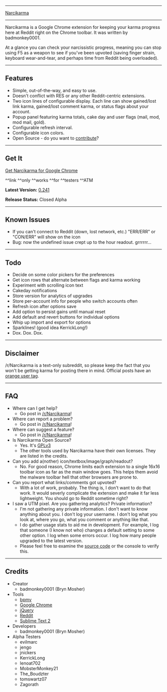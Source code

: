 *****

[Narcikarma](http://i.imgur.com/UBVs4.png#nkma "Click for screenshot...")

*****

Narcikarma is a Google Chrome extension for keeping your karma progress here at Reddit right on the Chrome toolbar. It was written by badmonkey0001.

At a glance you can check your narcissistic progress, meaning you can stop using F5 as a weapon to see if you've been upvoted (saving finger strain, keyboard wear-and-tear, and perhaps time from Reddit being overloaded).

*****

## Features

* Simple, out-of-the-way, and easy to use.
* Doesn't conflict with RES or any other Reddit-centric extensions.
* Two icon lines of configurable display. Each line can show gained/lost link karma, gained/lost comment karma, or status flags about your account.
* Popup panel featuring karma totals, cake day and user flags (mail, mod, mod mail, gold).
* Configurable refresh interval.
* Configurable icon colors.
* Open Source - do you want to [contribute](https://github.com/BrynM/Narcikarma)?

*****

## Get It

[Get Narcikarma for Google Chrome](https://chrome.google.com/webstore/detail/narcikarma/mogaeafejjipmngijfhdjkmjomgdicdg)

^^link ^^only ^^works ^^for ^^testers ^^ATM

**Latest Version:** [0.241](http://www.reddit.com/r/Narcikarma/comments/11tqcs/v024_up_for_testing/)

**Release Status:** Closed Alpha

*****

## Known Issues

* If you can't connect to Reddit (down, lost network, etc.) "ERR/ERR" or "CON/ERR" will show on the icon
* Bug: now the undefined issue crept up to the hour readout. grrrrrr...

*****

## Todo

* Decide on some color pickers for the preferences
* Get icon rows that alternate between flags and karma working
* Experiment with scrolling icon text
* Cakeday notifications
* Store version for analytics of upgrades
* Store per-account info for people who switch accounts often
* Refresh icon after options save
* Add option to persist gains until manual reset
* Add default and revert buttons for individual options
* Whip up import and export for options
* Sparklines! (good idea KerrickLong!) 
* Dox. Dox. Dox.

*****

## Disclaimer

/r/Narcikarma is a text-only subreddit, so please keep the fact that you won't be getting karma for posting there in mind. Official posts have an [orange user tag](http://www.reddit.com/r/Narcikarma/#nkOfficialPosts).

*****

## FAQ

* Where can I get help?
    * Go post in [/r/Narcikarma](http://www.reddit.com/r/Narcikarma)!
* Where can report a problem?
    * Go post in [/r/Narcikarma](http://www.reddit.com/r/Narcikarma)!
* Where can suggest a feature?
    * Go post in [/r/Narcikarma](http://www.reddit.com/r/Narcikarma)!
* Is Narcikarma Open Source?
    * Yes. It's [GPLv3](https://github.com/BrynM/Narcikarma/blob/master/gplv3.txt)
    * The other tools used by Narcikarma have their own licenses. They are listed in the credits.
* Can you add a(nother) icon/textbox/image/graph/readout?
    * No. For good reason, Chrome limits each extension to a single 16x16 toolbar icon as far as the main window goes. This helps them avoid the malware toolbar hell that other browsers are prone to.
* Can you report what links/comments got upvoted?
    * With a lot of work, probably. The thing is, I don't want to do that work. It would severly complicate the extension and make it far less lightweight. You should go to Reddit sometime right?
* I saw a UTM pixel. Are you gathering analytics? Private information?
    * I'm not gathering any private information. I don't want to know anything about you. I don't log your username. I don't log what you look at, where you go, what you comment or anything like that.
    * I do gather usage stats to aid me in development. For example, I log that someone (I know not who) changes a default setting to some other option. I log when some errors occur. I log how many people upgraded to the latest version.
    * Please feel free to examine the [source code](https://github.com/BrynM/Narcikarma "The actual source code on Github...") or the console to verify this.

*****

## Credits

* Creator
    * badmonkey0001 (Bryn Mosher)
* Tools
    * [bpmv](https://github.com/BrynM/bpmv)
    * [Google Chrome](http://www.google.com/chrome)
    * [jQuery](http://jquery.com)
    * [Reddit](http://www.reddit.com/)
    * [Sublime Text 2](http://www.sublimetext.com/2)
* Developers
    * badmonkey0001 (Bryn Mosher)
* Alpha Testers
    * evilmarc
    * jengo
    * jnickers
    * KerrickLong
    * lenoat702
    * MobsterMonkey21
    * The_Boudzter
    * tomswartz07
    * Zagorath


